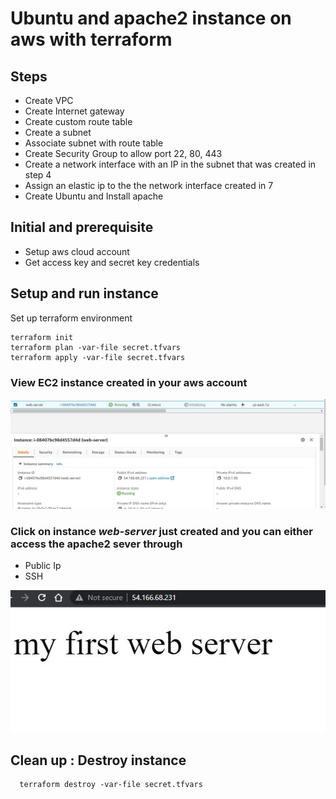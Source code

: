 # Ubuntu and apache2 instance on aws with terraform

## Steps

- Create VPC
- Create Internet gateway
- Create custom route table
- Create a subnet
- Associate subnet with route table
- Create Security Group to allow port 22, 80, 443
- Create a network interface with an IP in the subnet that was created in step 4
- Assign an elastic ip to the the network interface created in 7
- Create Ubuntu and Install apache

## Initial and prerequisite

- Setup aws cloud account
- Get access key and secret key credentials
## Setup and run instance

Set up terraform environment

```
terraform init
terraform plan -var-file secret.tfvars
terraform apply -var-file secret.tfvars
```

### View EC2 instance created in your aws account

<img src="assets/aws-console.jpg" alt="aws-console" />

### Click on instance _web-server_ just created and you can either access the apache2 sever through

- Public Ip
- SSH

<img src="assets/live.jpg" alt="web" />

## Clean up : Destroy instance

```
  terraform destroy -var-file secret.tfvars
```

